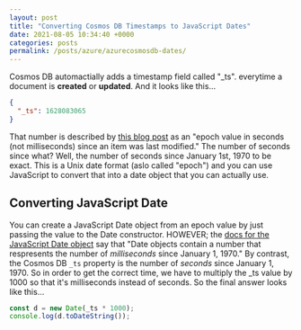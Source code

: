 ```yaml
---
layout: post
title: "Converting Cosmos DB Timestamps to JavaScript Dates"
date: 2021-08-05 10:34:40 +0000
categories: posts
permalink: /posts/azure/azurecosmosdb-dates/
---
```


Cosmos DB automactially adds a timestamp field called "\_ts". everytime a document is **created** or **updated**. And it looks like this...

```json
{
  "_ts": 1628083065
}
```

That number is described by [this blog post](https://devblogs.microsoft.com/cosmosdb/new-date-and-time-system-functions/?WT.mc_id=devcloud-0000-buhollan#converting-the-system-_ts-property-to-a-datetime-string) as an "epoch value in seconds (not milliseconds) since an item was last modified." The number of seconds since what? Well, the number of seconds since January 1st, 1970 to be exact. This is a Unix date format (aslo called "epoch") and you can use JavaScript to convert that into a date object that you can actually use.

## Converting JavaScript Date

You can create a JavaScript Date object from an epoch value by just passing the value to the Date constructor. HOWEVER; the [docs for the JavaScript Date object](https://developer.mozilla.org/en-US/docs/Web/JavaScript/Reference/Global_Objects/Date/Date) say that "Date objects contain a number that respresents the number of _milliseconds_ since January 1, 1970." By contrast, the Cosmos DB `_ts` property is the number of _seconds_ since January 1, 1970. So in order to get the correct time, we have to multiply the \_ts value by 1000 so that it's milliseconds instead of seconds. So the final answer looks like this...

```javascript
const d = new Date(_ts * 1000);
console.log(d.toDateString());
```